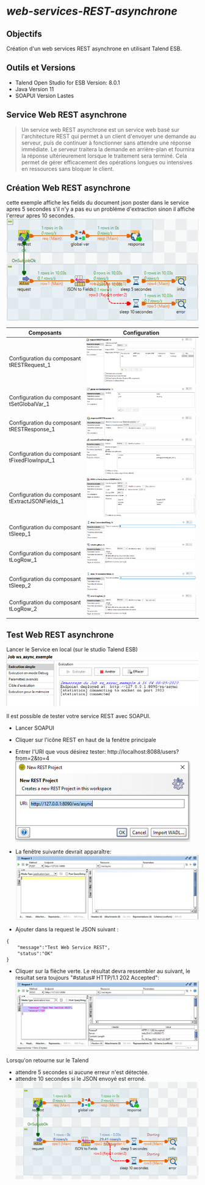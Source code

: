# _web-services-REST-asynchrone_
## Objectifs
Création d'un web services REST asynchrone en utilisant Talend ESB.

## Outils et Versions
- Talend Open Studio for ESB Version: 8.0.1
- Java Version 11
- SOAPUI Version Lastes

## Service Web REST asynchrone
> Un service web REST asynchrone est un service web basé sur l'architecture REST qui permet à un client d'envoyer une demande au serveur, puis de continuer à fonctionner sans attendre une réponse immédiate. 
> Le serveur traitera la demande en arrière-plan et fournira la réponse ultérieurement lorsque le traitement sera terminé. 
> Cela permet de gérer efficacement des opérations longues ou intensives en ressources sans bloquer le client.

## Création Web REST asynchrone
cette exemple affiche les fields du document json poster dans le service apres 5 secondes s'il n'y a pas eu un probléme d'extraction sinon il affiche l'erreur apres 10 secondes.
![Création Web REST asynchrone.](/image/ws_async_exemple.PNG "Exemple de création Web REST asynchrone.")

| Composants | Configuration |
| ------ | ------ |
| Configuration du composant tRESTRequest_1 | ![Création Web REST asynchrone.](/image/config-tRESTRequest_1.PNG "Exemple de création Web REST asynchrone.") |
| Configuration du composant tSetGlobalVar_1 | ![Création Web REST asynchrone.](/image/config-tSetGlobalVar_1.PNG "Exemple de création Web REST asynchrone.") |
| Configuration du composant tRESTResponse_1 | ![Création Web REST asynchrone.](/image/config-tRESTResponse_1.PNG "Exemple de création Web REST asynchrone.") |
| Configuration du composant tFixedFlowInput_1 | ![Création Web REST asynchrone.](/image/config-tFixedFlowInput_1.PNG "Exemple de création Web REST asynchrone.") |
| Configuration du composant tExtractJSONFields_1 | ![Création Web REST asynchrone.](/image/config-tExtractJSONFields_1.PNG "Exemple de création Web REST asynchrone.") |
| Configuration du composant tSleep_1 | ![Création Web REST asynchrone.](/image/config-tSleep_1.PNG "Exemple de création Web REST asynchrone.") |
| Configuration du composant tLogRow_1 | ![Création Web REST asynchrone.](/image/config-tLogRow_1.PNG "Exemple de création Web REST asynchrone.") |
| Configuration du composant tSleep_2 | ![Création Web REST asynchrone.](/image/config-tSleep_2.PNG "Exemple de création Web REST asynchrone.") |
| Configuration du composant tLogRow_2 | ![Création Web REST asynchrone.](/image/config-tLogRow_2.PNG "Exemple de création Web REST asynchrone.") |

## Test Web REST asynchrone

Lancer le Service en local (sur le studio Talend ESB)
![Test Web REST asynchrone.](/image/exec_service_local.PNG "Test Web REST asynchrone.")

Il est possible de tester votre service REST avec SOAPUI.

- Lancer SOAPUI
- Cliquer sur l'icône REST en haut de la fenêtre principale
- Entrer l'URI que vous désirez tester: http://localhost:8088/users?from=2&to=4
![Test Web REST asynchrone.](/image/creation-ws-REST-SOAPUI.PNG "Test Web REST asynchrone.")
- La fenêtre suivante devrait apparaître:
![Test Web REST asynchrone.](/image/creation-ws-REST-SOAPUI1.PNG "Test Web REST asynchrone.")

- Ajouter dans la request le JSON suivant :
```
{
	"message":"Test Web Service REST",
	"status":"OK"
}
```
- Cliquer sur la flèche verte. Le résultat devra ressembler au suivant, le resultat sera toujours "#status#	HTTP/1.1 202 Accepted":
![Test Web REST asynchrone.](/image/resultat-SOAPUI.PNG "Test Web REST asynchrone.")

Lorsqu'on retourne sur le Talend 
- attendre 5 secondes si aucune erreur n'est détectée.
- attendre 10 secondes si le JSON envoyé est erroné.
![Test Web REST asynchrone.](/image/result-ws_async_exemple.PNG "Test Web REST asynchrone.")


